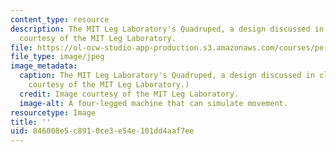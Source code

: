 ```yaml
---
content_type: resource
description: The MIT Leg Laboratory's Quadruped, a design discussed in class. Image
  courtesy of the MIT Leg Laboratory.
file: https://ol-ocw-studio-app-production.s3.amazonaws.com/courses/pe-920-pe-for-me-spring-2005/846008e5c8910ce3e54e101dd4aaf7ee_pe-920s05-th.jpg
file_type: image/jpeg
image_metadata:
  caption: The MIT Leg Laboratory's Quadruped, a design discussed in class. (Image
    courtesy of the MIT Leg Laboratory.)
  credit: Image courtesy of the MIT Leg Laboratory.
  image-alt: A four-legged machine that can simulate movement.
resourcetype: Image
title: ''
uid: 846008e5-c891-0ce3-e54e-101dd4aaf7ee
---
```

